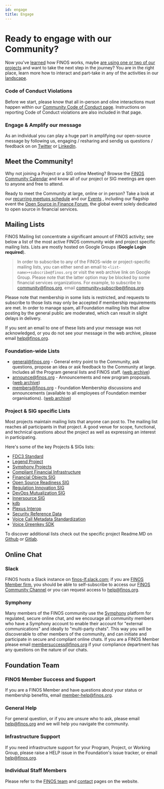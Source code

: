 ```yaml
---
id: engage
title: Engage
---
```

# Ready to engage with our Community?
Now you've [learned](https://community.finos.org/docs/journey/learn) how FINOS works, maybe [are using one or two of our projects](https://community.finos.org/docs/journey/consume) and want to take the next step in the journey? You are in the right place, learn more how to interact and part-take in any of the activities in our [landscape](https://landscape.finos.org).

### Code of Conduct Violations
Before we start, please know that all in-person and oline interactions must happen within our [Community Code of Conduct page](https://www.finos.org/code-of-conduct). Instructions on reporting Code of Conduct violations are also included in that page.

### Engage & Amplify our message
As an individual you can play a huge part in amplifying our open-source message by following us, engaging / resharing and sendig us questions / feedback on on [Twitter](https://twitter.com/finosfoundation) or [LinkedIn](https://www.linkedin.com/company/finosfoundation/).

## Meet the Community!
Why not joining a Project or a SIG online Meeting? Browse the [FINOS Community Calendar](https://www.finos.org/finos-community-calendar) and know all of our project or SIG meetings are open to anyone and free to attend. 

Ready to meet the Community at large, online or in person? Take a look at our [recurring meetups schedule](/docs/growing-your-project-community/meetups) and our [Events](https://www.finos.org/hosted-events) , including our flagship event the [Open Source in Finance Forum](https://events.linuxfoundation.org/open-source-finance-forum/), the global event solely dedicated to open source in financial services. 

## Mailing Lists
FINOS Mailing list concentrate a significant amount of FINOS activity; see below a list of the most active FINOS community wide and project specific mailing lists. Lists are mostly hosted on Google Groups (**Google Login required**).

> In order to subscribe to any of the FINOS-wide or project-specific mailing lists, you can either send an email to `<list-name>+subscribe@finos.org` or 
> visit the web archive link on Google Group. Please note that the latter option may be blocked by some financial services organizations. For example, to 
> subscribe to community@finos.org, email [community+subscribe@finos.org](mailto:community+subscribe@finos.org).

Please note that membership in some lists is restricted, and requests to subscribe to those lists may only be accepted if membership requirements are met. In order to manage spam, all Foundation mailing lists that allow posting by the general public are moderated, which can result in slight delays in delivery.

If you sent an email to one of these lists and your message was not acknowledged, or you do not see your message in the web archive, please email [help@finos.org](mailto:help@finos.org).

### Foundation-wide Lists
- [general@finos.org](mailto:general+subscribe@finos.org) - General entry point to the Community, ask questions, propose an idea or ask feedback to the Community at large. Includes all the Program general lists and FINOS staff. ([web archive](https://groups.google.com/a/finos.org/g/general))
- [announce@finos.org](mailto:announce+subscribe@finos.org) - Announcements and new program proposals. ([web archive](https://groups.google.com/a/finos.org/g/announce))
- [members@finos.org](mailto:members+subscribe@finos.org) - Foundation Membership discussions and announcements (available to all employees of Foundation member organisations). ([web archive](https://groups.google.com/a/finos.org/g/members))

### Project & SIG specific Lists
Most projects maintain mailing lists that anyone can post to. The mailing list reaches all participants in that project. A good venue for scope, functional, and technical questions about the project as well as expressing an interest in participating.

Here's some of the key Projects & SIGs lists:
- [FDC3 Standard](mailto:fdc3+subscribe@finos.org)
- [Legend Project](mailto:legend+subscribe@finos.org)
- [Symphony Projects](mailto:symphony+subscribe@finos.org)
- [Compliant Financial Infrastructure](mailto:compliant-financial-infrastructure+subscribe@finos.org)
- [Financial Objects SIG](mailto:fo+subscribe@finos.org)
- [Open Source Readiness SIG](mailto:osr+subscribe@finos.org)
- [Regulation Innovation SIG](mailto:open-regtech-sig+subscribe@finos.org)
- [DevOps Mutualization SIG](mailto:devops-mutualization+subscribe@finos.org)
- [Innersource SIG](mailto:innersource-leadership+subscribe@finos.org)
- [kdb](mailto:data-tech-kdb+subscribe@finos.org)
- [Plexus Interop](mailto:plx-desktop-interop+subscribe@finos.org)
- [Security Reference Data](mailto:data-tech-sec-ref+subscribe@finos.org)
- [Voice Call Metadata Standardization](mailto:voice-call-metadata-standardization+subscribe@finos.org)
- [Voice Greenkey SDK](mailto:voice-greenkey-sdk+subscribe@finos.org)

To discover additional lists check out the specific project Readme.MD on [Github](https://github.com/finos/) or [Gitlab](https://gitlab.com/finosfoundation/).

## Online Chat

### Slack
FINOS hosts a Slack instance on [finos-lf.slack.com](https://finos-lf.slack.com); if you are [FINOS Member firm](https://finos.org/members), you should be able to self-subscribe to access our [FINOS Community Channel](https://finos-lf.slack.com/messages/finos-community/) or you can request access to [help@finos.org](mailto:help@finos.org).

### Symphony
Many members of the FINOS community use the [Symphony](http://symphony.com/) platform for regulated, secure online chat, and we encourage all community members who have a Symphony account to enable their account for "external communications" and ideally to "multi-party chats". This way you will be discoverable to other members of the community, and can initiate and participate in secure and compliant online chats. If you are a FINOS Member please email [membersuccess@finos.org](mailto:membersuccess@finos.org) if your compliance department has any questions on the nature of our chats.

## Foundation Team

### FINOS Member Success and Support
If you are a FINOS Member and have questions about your status or membership benefits, email [member-help@finos.org](mailto:member-help@finos.org).

### General Help
For general question, or if you are unsure who to ask, please email [help@finos.org](mailto:help@finos.org) and we will help you navigate the community.

### Infrastructure Support
If you need infrastructure support for your Program, Project, or Working Group, please raise a HELP issue in the Foundation's issue tracker, or email [help@finos.org](mailto:help@finos.org).

### Individual Staff Members
Please refer to the [FINOS team](https://www.finos.org/team) and [contact](https://www.finos.org/contact-us) pages on the website.

